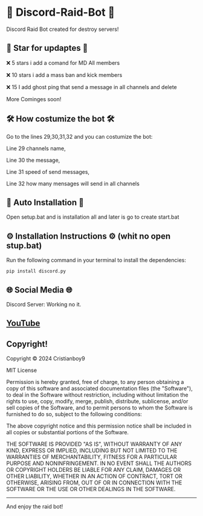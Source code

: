 # 🤖 Discord-Raid-Bot 🤖
Discord Raid Bot created for destroy servers!

## 🌟 Star for updaptes 🌟

❌ 5 stars i add a comand for MD All members

❌ 10 stars i add a mass ban and kick members

❌ 15 I add ghost ping that send a message in all channels and delete

More Cominges soon! 

## 🛠 How costumize the bot 🛠
Go to the lines 29,30,31,32 and you can costumize the bot:

Line 29 channels name,

Line 30 the message,

Line 31 speed of send messages,

Line 32 how many mensages will send in all channels

## 🔮 Auto Installation 🔮
Open setup.bat and is installation all and later is go to create start.bat

## ⚙️ Installation Instructions ⚙️ (whit no open stup.bat) 
Run the following command in your terminal to install the dependencies:
```
pip install discord.py
```

## 🌐 Social Media 🌐

Discord Server: Working no it.

[YouTube](https://m.youtube.com/@Project_GamerZ) 
-----------------------------------------------------------------------------------
## Copyright!
Copyright © 2024 Cristianboy9

MIT License

Permission is hereby granted, free of charge, to any person obtaining a copy
of this software and associated documentation files (the "Software"), to deal
in the Software without restriction, including without limitation the rights
to use, copy, modify, merge, publish, distribute, sublicense, and/or sell
copies of the Software, and to permit persons to whom the Software is
furnished to do so, subject to the following conditions:

The above copyright notice and this permission notice shall be included in all
copies or substantial portions of the Software.

THE SOFTWARE IS PROVIDED "AS IS", WITHOUT WARRANTY OF ANY KIND, EXPRESS OR
IMPLIED, INCLUDING BUT NOT LIMITED TO THE WARRANTIES OF MERCHANTABILITY,
FITNESS FOR A PARTICULAR PURPOSE AND NONINFRINGEMENT. IN NO EVENT SHALL THE
AUTHORS OR COPYRIGHT HOLDERS BE LIABLE FOR ANY CLAIM, DAMAGES OR OTHER
LIABILITY, WHETHER IN AN ACTION OF CONTRACT, TORT OR OTHERWISE, ARISING FROM,
OUT OF OR IN CONNECTION WITH THE SOFTWARE OR THE USE OR OTHER DEALINGS IN THE
SOFTWARE.

-----------------------------------------------------------------------------------
And enjoy the raid bot! 
